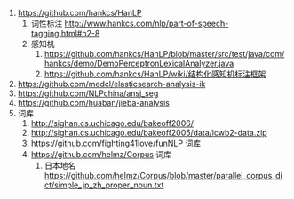 

1. https://github.com/hankcs/HanLP
    1. 词性标注 http://www.hankcs.com/nlp/part-of-speech-tagging.html#h2-8
    2. 感知机
        1. https://github.com/hankcs/HanLP/blob/master/src/test/java/com/hankcs/demo/DemoPerceptronLexicalAnalyzer.java
        2. https://github.com/hankcs/HanLP/wiki/结构化感知机标注框架
2. https://github.com/medcl/elasticsearch-analysis-ik
3. https://github.com/NLPchina/ansj_seg
4. https://github.com/huaban/jieba-analysis
5. 词库
    1. http://sighan.cs.uchicago.edu/bakeoff2006/
    2. http://sighan.cs.uchicago.edu/bakeoff2005/data/icwb2-data.zip
    5. https://github.com/fighting41love/funNLP 词库
    6. https://github.com/helmz/Corpus 词库
        1. 日本地名 https://github.com/helmz/Corpus/blob/master/parallel_corpus_dict/simple_jp_zh_proper_noun.txt